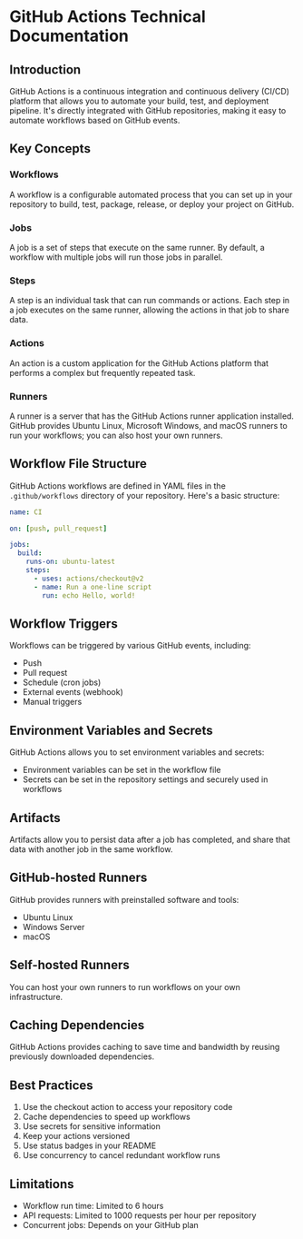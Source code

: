 # GitHub Actions Technical Documentation

## Introduction

GitHub Actions is a continuous integration and continuous delivery (CI/CD) platform that allows you to automate your build, test, and deployment pipeline. It's directly integrated with GitHub repositories, making it easy to automate workflows based on GitHub events.

## Key Concepts

### Workflows
A workflow is a configurable automated process that you can set up in your repository to build, test, package, release, or deploy your project on GitHub.

### Jobs
A job is a set of steps that execute on the same runner. By default, a workflow with multiple jobs will run those jobs in parallel.

### Steps
A step is an individual task that can run commands or actions. Each step in a job executes on the same runner, allowing the actions in that job to share data.

### Actions
An action is a custom application for the GitHub Actions platform that performs a complex but frequently repeated task.

### Runners
A runner is a server that has the GitHub Actions runner application installed. GitHub provides Ubuntu Linux, Microsoft Windows, and macOS runners to run your workflows; you can also host your own runners.

## Workflow File Structure

GitHub Actions workflows are defined in YAML files in the `.github/workflows` directory of your repository. Here's a basic structure:

```yaml
name: CI

on: [push, pull_request]

jobs:
  build:
    runs-on: ubuntu-latest
    steps:
      - uses: actions/checkout@v2
      - name: Run a one-line script
        run: echo Hello, world!
```

## Workflow Triggers

Workflows can be triggered by various GitHub events, including:
- Push
- Pull request
- Schedule (cron jobs)
- External events (webhook)
- Manual triggers

## Environment Variables and Secrets

GitHub Actions allows you to set environment variables and secrets:
- Environment variables can be set in the workflow file
- Secrets can be set in the repository settings and securely used in workflows

## Artifacts

Artifacts allow you to persist data after a job has completed, and share that data with another job in the same workflow.

## GitHub-hosted Runners

GitHub provides runners with preinstalled software and tools:
- Ubuntu Linux
- Windows Server
- macOS

## Self-hosted Runners

You can host your own runners to run workflows on your own infrastructure.

## Caching Dependencies

GitHub Actions provides caching to save time and bandwidth by reusing previously downloaded dependencies.

## Best Practices

1. Use the checkout action to access your repository code
2. Cache dependencies to speed up workflows
3. Use secrets for sensitive information
4. Keep your actions versioned
5. Use status badges in your README
6. Use concurrency to cancel redundant workflow runs

## Limitations

- Workflow run time: Limited to 6 hours
- API requests: Limited to 1000 requests per hour per repository
- Concurrent jobs: Depends on your GitHub plan

